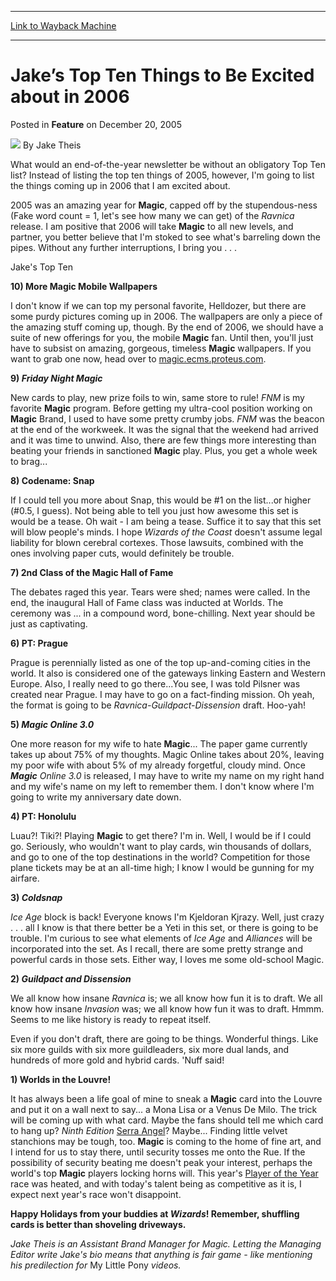 
---
[Link to Wayback Machine](https://web.archive.org/web/20200923113651/https://magic.wizards.com/en/articles/archive/feature/jake%E2%80%99s-top-ten-things-be-excited-about-2006-2005-12-20)

[_metadata_:wayback_url]:- "https://magic.wizards.com/en/articles/archive/feature/jake%E2%80%99s-top-ten-things-be-excited-about-2006-2005-12-20"
[_metadata_:wayback_raw_url]:- "https://web.archive.org/web/20200923113651id_/https://magic.wizards.com/en/articles/archive/feature/jake%E2%80%99s-top-ten-things-be-excited-about-2006-2005-12-20"
[_metadata_:wayback_capture_timestamp]:- "2020-09-23 11:36:51+00:00"
[_metadata_:publish_date]:- "2005-12-20"
[_metadata_:description]:- "What would an end-of-the-year newsletter be without an obligatory Top Ten list? Instead of listing the top ten things of 2005, however, I'm going to list the things coming up in 2006 that I am excited about."
[_metadata_:generator]:- "Drupal 7 (http://drupal.org)"
---


Jake’s Top Ten Things to Be Excited about in 2006
=================================================



 Posted in **Feature**
 on December 20, 2005 






![](https://media.magic.wizards.com/styles/auth_small/public/images/person/authorpic_JakeTheis.jpg)
By Jake Theis











What would an end-of-the-year newsletter be without an obligatory Top Ten list? Instead of listing the top ten things of 2005, however, I'm going to list the things coming up in 2006 that I am excited about.

2005 was an amazing year for **Magic**, capped off by the stupendous-ness (Fake word count = 1, let's see how many we can get) of the *Ravnica* release. I am positive that 2006 will take **Magic** to all new levels, and partner, you better believe that I'm stoked to see what's barreling down the pipes. Without any further interruptions, I bring you . . .

Jake's Top Ten

**10) More Magic Mobile Wallpapers**

I don't know if we can top my personal favorite, Helldozer, but there are some purdy pictures coming up in 2006. The wallpapers are only a piece of the amazing stuff coming up, though. By the end of 2006, we should have a suite of new offerings for you, the mobile **Magic** fan. Until then, you'll just have to subsist on amazing, gorgeous, timeless **Magic** wallpapers. If you want to grab one now, head over to [magic.ecms.proteus.com](http://magic.ecms.proteus.com/). 

**9) *Friday Night Magic***

New cards to play, new prize foils to win, same store to rule! *FNM* is my favorite **Magic** program. Before getting my ultra-cool position working on **Magic** Brand, I used to have some pretty crumby jobs. *FNM* was the beacon at the end of the workweek. It was the signal that the weekend had arrived and it was time to unwind. Also, there are few things more interesting than beating your friends in sanctioned **Magic** play. Plus, you get a whole week to brag... 

**8) Codename: Snap**

If I could tell you more about Snap, this would be #1 on the list...or higher (#0.5, I guess). Not being able to tell you just how awesome this set is would be a tease. Oh wait - I am being a tease. Suffice it to say that this set will blow people's minds. I hope *Wizards of the Coast* doesn't assume legal liability for blown cerebral cortexes. Those lawsuits, combined with the ones involving paper cuts, would definitely be trouble.

**7) 2nd Class of the **Magic** Hall of Fame**

The debates raged this year. Tears were shed; names were called. In the end, the inaugural Hall of Fame class was inducted at Worlds. The ceremony was ... in a compound word, bone-chilling. Next year should be just as captivating.

**6) PT: Prague**

Prague is perennially listed as one of the top up-and-coming cities in the world. It also is considered one of the gateways linking Eastern and Western Europe. Also, I really need to go there...You see, I was told Pilsner was created near Prague. I may have to go on a fact-finding mission. Oh yeah, the format is going to be *Ravnica-Guildpact-Dissension* draft. Hoo-yah!

**5) *Magic Online 3.0***

One more reason for my wife to hate **Magic**... The paper game currently takes up about 75% of my thoughts. Magic Online takes about 20%, leaving my poor wife with about 5% of my already forgetful, cloudy mind. Once ***Magic** Online 3.0* is released, I may have to write my name on my right hand and my wife's name on my left to remember them. I don't know where I'm going to write my anniversary date down.

**4) PT: Honolulu**

Luau?! Tiki?! Playing **Magic** to get there? I'm in. Well, I would be if I could go. Seriously, who wouldn't want to play cards, win thousands of dollars, and go to one of the top destinations in the world? Competition for those plane tickets may be at an all-time high; I know I would be gunning for my airfare.

**3) *Coldsnap***

*Ice Age* block is back! Everyone knows I'm Kjeldoran Kjrazy. Well, just crazy . . . all I know is that there better be a Yeti in this set, or there is going to be trouble. I'm curious to see what elements of *Ice Age* and *Alliances* will be incorporated into the set. As I recall, there are some pretty strange and powerful cards in those sets. Either way, I loves me some old-school Magic.

**2) *Guildpact and Dissension***

We all know how insane *Ravnica* is; we all know how fun it is to draft. We all know how insane *Invasion* was; we all know how fun it was to draft. Hmmm. Seems to me like history is ready to repeat itself.

Even if you don't draft, there are going to be things. Wonderful things. Like six more guilds with six more guildleaders, six more dual lands, and hundreds of more gold and hybrid cards. 'Nuff said!

**1) Worlds in the Louvre!**

It has always been a life goal of mine to sneak a **Magic** card into the Louvre and put it on a wall next to say... a Mona Lisa or a Venus De Milo. The trick will be coming up with what card. Maybe the fans should tell me which card to hang up? *Ninth Edition* [Serra Angel](http://gatherer.wizards.com/Pages/Card/Details.aspx?name=Serra+Angel)? Maybe... Finding little velvet stanchions may be tough, too. **Magic** is coming to the home of fine art, and I intend for us to stay there, until security tosses me onto the Rue. If the possibility of security beating me doesn't peak your interest, perhaps the world's top **Magic** players locking horns will. This year's [Player of the Year](http://www.wizards.com/default.asp?x=protour/standings/poy05) race was heated, and with today's talent being as competitive as it is, I expect next year's race won't disappoint.

**Happy Holidays from your buddies at *Wizards*! Remember, shuffling cards is better than shoveling driveways.**

*Jake Theis is an Assistant Brand Manager for Magic. Letting the Managing Editor write Jake's bio means that anything is fair game - like mentioning his predilection for* My Little Pony *videos.*







